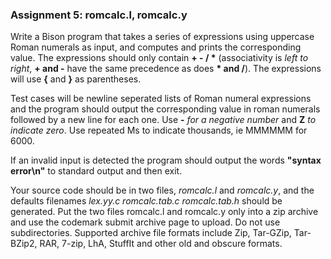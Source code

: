 ### Assignment 5: romcalc.l, romcalc.y

Write a Bison program that takes a series of expressions using uppercase Roman numerals as input, and computes and prints the corresponding value. The expressions should only contain __+ - / *__ (associativity is _left to right_, __+ and -__ have the same precedence as does __* and /__). The expressions will use __{__ and __}__ as parentheses.

Test cases will be newline seperated lists of Roman numeral expressions and the program should output the corresponding value in roman numerals followed by a new line for each one. Use __-__ _for a negative number_ and __Z__ _to indicate zero_. Use repeated Ms to indicate thousands, ie MMMMMM for 6000.

If an invalid input is detected the program should output the words __"syntax error\\n"__ to standard output and then exit.

Your source code should be in two files, _romcalc.l_ and _romcalc.y_, and the defaults filenames _lex.yy.c romcalc.tab.c romcalc.tab.h_ should be generated. Put the two files romcalc.l and romcalc.y only into a zip archive and use the codemark submit archive page to upload. Do not use subdirectories. Supported archive file formats include Zip, Tar-GZip, Tar-BZip2, RAR, 7-zip, LhA, StuffIt and other old and obscure formats.
